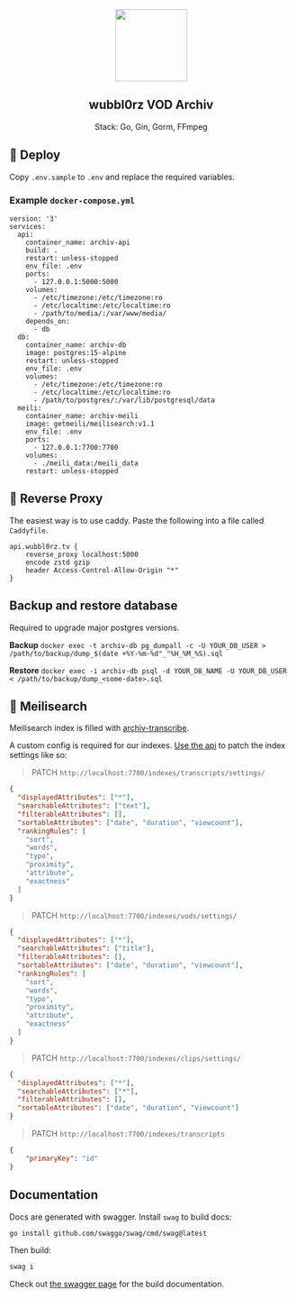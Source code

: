 <div align="center" width="100%">
    <img src="https://raw.githubusercontent.com/AgileProggers/archiv-frontend/master/static/favicon.ico" width="128"/>
</div>

<div align="center" width="100%">
    <h2>wubbl0rz VOD Archiv</h2>
    <p>Stack: Go, Gin, Gorm, FFmpeg</p>
</div>

## 🐳 Deploy

Copy `.env.sample` to `.env` and replace the required variables.

### Example `docker-compose.yml`

```
version: '3'
services:
  api:
    container_name: archiv-api
    build: .
    restart: unless-stopped
    env_file: .env
    ports:
      - 127.0.0.1:5000:5000
    volumes:
      - /etc/timezone:/etc/timezone:ro
      - /etc/localtime:/etc/localtime:ro
      - /path/to/media/:/var/www/media/
    depends_on:
      - db
  db:
    container_name: archiv-db
    image: postgres:15-alpine
    restart: unless-stopped
    env_file: .env
    volumes:
      - /etc/timezone:/etc/timezone:ro
      - /etc/localtime:/etc/localtime:ro
      - /path/to/postgres/:/var/lib/postgresql/data
  meili:
    container_name: archiv-meili
    image: getmeili/meilisearch:v1.1
    env_file: .env
    ports:
      - 127.0.0.1:7700:7700
    volumes:
      - ./meili_data:/meili_data
    restart: unless-stopped
```

## 🚪 Reverse Proxy

The easiest way is to use caddy. Paste the following into a file called `Caddyfile`.

```
api.wubbl0rz.tv {
    reverse_proxy localhost:5000
    encode zstd gzip
    header Access-Control-Allow-Origin "*"
}
```

## Backup and restore database

Required to upgrade major postgres versions.

**Backup**
`docker exec -t archiv-db pg_dumpall -c -U YOUR_DB_USER > /path/to/backup/dump_$(date +%Y-%m-%d"_"%H_%M_%S).sql`

**Restore**
`docker exec -i archiv-db psql -d YOUR_DB_NAME -U YOUR_DB_USER < /path/to/backup/dump_<some-date>.sql`

## 🔎 Meilisearch

Meilisearch index is filled with [archiv-transcribe](https://github.com/seriousm4x/wubbl0rz-archiv-transcribe).

A custom config is required for our indexes. [Use the api](https://docs.meilisearch.com/reference/api/settings.html#update-settings) to patch the index settings like so:

> PATCH `http://localhost:7700/indexes/transcripts/settings/`

```json
{
  "displayedAttributes": ["*"],
  "searchableAttributes": ["text"],
  "filterableAttributes": [],
  "sortableAttributes": ["date", "duration", "viewcount"],
  "rankingRules": [
    "sort",
    "words",
    "typo",
    "proximity",
    "attribute",
    "exactness"
  ]
}
```

> PATCH `http://localhost:7700/indexes/vods/settings/`

```json
{
  "displayedAttributes": ["*"],
  "searchableAttributes": ["title"],
  "filterableAttributes": [],
  "sortableAttributes": ["date", "duration", "viewcount"],
  "rankingRules": [
    "sort",
    "words",
    "typo",
    "proximity",
    "attribute",
    "exactness"
  ]
}
```

> PATCH `http://localhost:7700/indexes/clips/settings/`

```json
{
  "displayedAttributes": ["*"],
  "searchableAttributes": ["*"],
  "filterableAttributes": [],
  "sortableAttributes": ["date", "duration", "viewcount"]
}
```

> PATCH `http://localhost:7700/indexes/transcripts`

```json
{
	"primaryKey": "id"
}
```


## Documentation

Docs are generated with swagger. Install `swag` to build docs:

```bash
go install github.com/swaggo/swag/cmd/swag@latest
```

Then build:

```bash
swag i
```

Check out [the swagger page](https://api.wubbl0rz.tv/swagger/index.html) for the build documentation.
